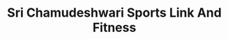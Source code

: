 ---
title: "Sri Chamudeshwari Sports Link And Fitness"
url: /bangalore/sri-chamudeshwari-sports-link-and-fitness-hal-airport-road/
shop: sports
---